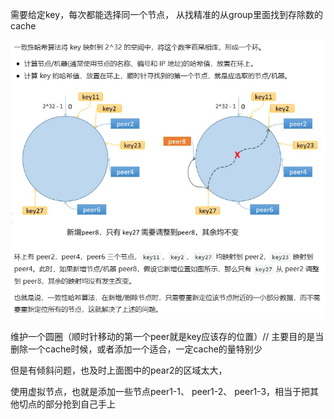 需要给定key，每次都能选择同一个节点， 从找精准的从group里面找到存除数的cache

![image-20240315152600643](assets/image-20240315152600643.png)

维护一个圆圈（顺时针移动的第一个peer就是key应该存的位置）// 主要目的是当删除一个cache时候，或者添加一个适合，一定cache的量特别少

但是有倾斜问题，也及时上面图中的pear2的区域太大，

使用虚拟节点，也就是添加一些节点peer1-1、 peer1-2、 peer1-3，相当于把其他切点的部分抢到自己手上

